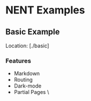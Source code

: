 # NENT Examples

## Basic Example

Location: [./basic]

### Features

* Markdown
* Routing
* Dark-mode
* Partial Pages
\
